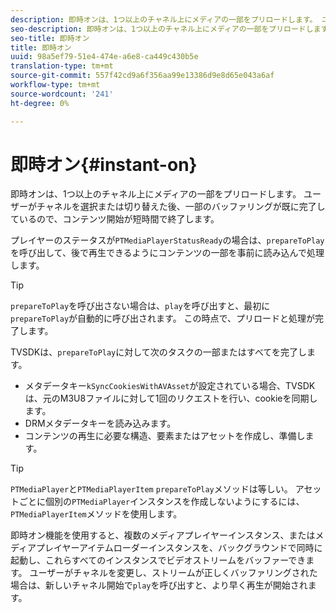 ```yaml
---
description: 即時オンは、1つ以上のチャネル上にメディアの一部をプリロードします。 ユーザーがチャネルを選択または切り替えた後、一部のバッファリングが既に完了しているので、コンテンツ開始が短時間で終了します。
seo-description: 即時オンは、1つ以上のチャネル上にメディアの一部をプリロードします。 ユーザーがチャネルを選択または切り替えた後、一部のバッファリングが既に完了しているので、コンテンツ開始が短時間で終了します。
seo-title: 即時オン
title: 即時オン
uuid: 98a5ef79-51e4-474e-a6e8-ca449c430b5e
translation-type: tm+mt
source-git-commit: 557f42cd9a6f356aa99e13386d9e8d65e043a6af
workflow-type: tm+mt
source-wordcount: '241'
ht-degree: 0%

---
```



# 即時オン{#instant-on}

即時オンは、1つ以上のチャネル上にメディアの一部をプリロードします。 ユーザーがチャネルを選択または切り替えた後、一部のバッファリングが既に完了しているので、コンテンツ開始が短時間で終了します。

プレイヤーのステータスが`PTMediaPlayerStatusReady`の場合は、`prepareToPlay`を呼び出して、後で再生できるようにコンテンツの一部を事前に読み込んで処理します。

>[!TIP]
>
>`prepareToPlay`を呼び出さない場合は、`play`を呼び出すと、最初に`prepareToPlay`が自動的に呼び出されます。 この時点で、プリロードと処理が完了します。

TVSDKは、`prepareToPlay`に対して次のタスクの一部またはすべてを完了します。

* メタデータキー`kSyncCookiesWithAVAsset`が設定されている場合、TVSDKは、元のM3U8ファイルに対して1回のリクエストを行い、cookieを同期します。
* DRMメタデータキーを読み込みます。
* コンテンツの再生に必要な構造、要素またはアセットを作成し、準備します。

>[!TIP]
>
>`PTMediaPlayer`と`PTMediaPlayerItem` `prepareToPlay`メソッドは等しい。 アセットごとに個別の`PTMediaPlayer`インスタンスを作成しないようにするには、`PTMediaPlayerItem`メソッドを使用します。

即時オン機能を使用すると、複数のメディアプレイヤーインスタンス、またはメディアプレイヤーアイテムローダーインスタンスを、バックグラウンドで同時に起動し、これらすべてのインスタンスでビデオストリームをバッファーできます。 ユーザーがチャネルを変更し、ストリームが正しくバッファリングされた場合は、新しいチャネル開始で`play`を呼び出すと、より早く再生が開始されます。